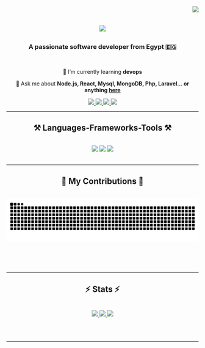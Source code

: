 <img align="right" src="https://visitor-badge.laobi.icu/badge?page_id=khaled308.khaled308" />

<h1 align="center">
    <img src="https://readme-typing-svg.herokuapp.com/?font=Righteous&size=35&center=true&vCenter=true&width=500&height=70&duration=4000&lines=Hi+There!+👋;+I'm+Khaled+Yassin;" />
</h1>

<h3 align="center">A passionate software developer from Egypt 🇪🇬</h3>

<br/>

<div align="center">
 
 🌱 I’m currently learning **devops**

💬 Ask me about **Node.js, React, Mysql, MongoDB, Php, Laravel... or anything [here](https://github.com/khaled308/khaled308/issues)**

</div>

<div align="center"> 
  <a href="mailto:khaledgaballa4@gmail.com">
    <img src="https://img.shields.io/badge/Gmail-333333?style=for-the-badge&logo=gmail&logoColor=red" />
  </a>
  <a href="https://www.linkedin.com/in/khaled-yassin-0503b61b3/" target="_blank">
    <img src="https://img.shields.io/badge/LinkedIn-0077B5?style=for-the-badge&logo=linkedin&logoColor=white" target="_blank" />
  </a>
<!--   <a href="https://khaled308.github.io/portfolio" target="_blank">
     <img src="https://img.shields.io/badge/Portfolio-FF5722?style=for-the-badge&logo=todoist&logoColor=white" target="_blank" /> 
  </a> -->
    <a href="https://www.frontendmentor.io/profile/khaled308" target="_blank">
    <img src="https://img.shields.io/badge/Frontend%20Mentor-333333?style=for-the-badge&logo=frontendmentor&logoColor=green" target="_blank" />
  </a>
  <a href="https://leetcode.com/khaled30/" target="_blank">
    <img src="https://img.shields.io/badge/LeetCode-333333?style=for-the-badge&logo=leetcode&logoColor=yellow" target="_blank" />
  </a>
</div>

 <hr/>
 
<h2 align="center">⚒️ Languages-Frameworks-Tools ⚒️</h2>
<br/>
<div align="center">
    <img src="https://skillicons.dev/icons?i=react,bootstrap,mui,html,css,vscode,github,figma,tailwind,git,nextjs" />
    <img src="https://skillicons.dev/icons?i=nodejs,python,javascript,typescript,express,mongodb,mysql,php,laravel" />
    <img src="https://skillicons.dev/icons?i=github,linux,nginx,aws,docker,kubernetes,ansible,terraform" /><br>
</div>

<br/>
<hr/>

<div align="center">
  <h2>🐍 My Contributions 🐍</h2>
  <br>
  <img alt="snake eating my contributions" src="https://raw.githubusercontent.com/khaled308/khaled308/output/github-contribution-grid-snake.svg" />
  
  <br/><br/><br/>
</div>

<hr/>

<h2 align="center">⚡ Stats ⚡</h2>
<br>
<div align="center">
<a href="https://github.com/khaled308">
  <img height="190em" src="https://github-readme-stats.vercel.app/api?username=khaled308&show_icons=true&theme=react&hide_border=true"/>
  <img height="190em" src="https://github-readme-stats.vercel.app/api/top-langs/?username=khaled308&layout=compact&langs_count=8&theme=react&hide_border=true"/>
</a>
  <img width="60%" src="https://github-readme-streak-stats.herokuapp.com/?user=khaled308&show_icons=true&locale=en&layout=demo&theme=react&hide_border=true" />

</div>

<br/><br/>

<hr/>

<br/>
